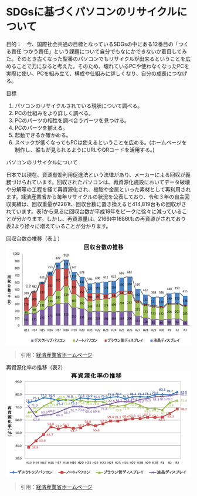# SDGsに基づくパソコンのリサイクルについて
目的：　今、国際社会共通の目標となっているSDGsの中にある12番目の「つくる責任 つかう責任」という課題について自分でもなにかできないか着目してみた。そのとき古くなった型番のパソコンでもリサイクルが出来るということを広めることで力になると考えた。そのため、壊れているPCや使わなくなったPCを実際に使い、PCを組み立て、構成や仕組みに詳しくなり、自分の成長につなげる。

目標
1.	パソコンのリサイクルされている現状について調べる。
 1.	PCの仕組みをより詳しく調べる。
1.	PCのパーツの相性を調べ合うパーツを見つける。
1. PCのパーツを揃える。
1.	起動できるか確かめる。
 1.  スペックが低くなってもPCは使えるということを広める。(ホームページを制作し、誰もが見られるようにURLやQRコードを活用する。)
    
パソコンのリサイクルについて　
 
 日本では現在、資源有効利用促進法という法律があり、メーカーによる回収が義務づけられています。回収されたパソコンは、再資源化施設においてデータ破壊や分解等の工程を経て再資源化され、樹脂や金属といった素材として再利用されます。経済産業省から毎年リサイクルの状況を公表しており、令和３年の自主回収実績は、回収重量が2281t、回収台数に置き換えると414,819台もの回収がされています。表1から見るに回収台数が平成18年をピークに徐々に減っていることが分かります。しかし、再資源量は、2166t中1686tもの再資源がされており表2より徐々に増えていることが分かります。

回収台数の推移（表１）
![Alt text](image.png)
> 引用：[経済産業省ホームページ](https://www.meti.go.jp/)


再資源化率の推移（表2）
![Alt text](image-1.png)
> 引用：[経済産業省ホームページ](https://www.meti.go.jp/)
